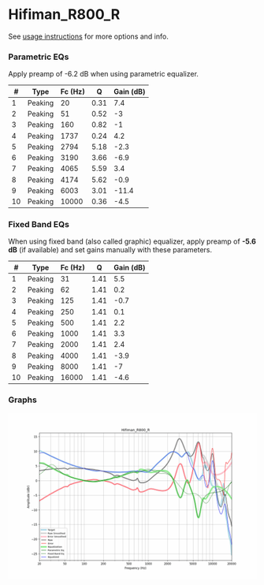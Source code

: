 # Hifiman_R800_R
See [usage instructions](https://github.com/jaakkopasanen/AutoEq#usage) for more options and info.

### Parametric EQs
Apply preamp of -6.2 dB when using parametric equalizer.

|   # | Type    |   Fc (Hz) |    Q |   Gain (dB) |
|-----|---------|-----------|------|-------------|
|   1 | Peaking |        20 | 0.31 |         7.4 |
|   2 | Peaking |        51 | 0.52 |        -3   |
|   3 | Peaking |       160 | 0.82 |        -1   |
|   4 | Peaking |      1737 | 0.24 |         4.2 |
|   5 | Peaking |      2794 | 5.18 |        -2.3 |
|   6 | Peaking |      3190 | 3.66 |        -6.9 |
|   7 | Peaking |      4065 | 5.59 |         3.4 |
|   8 | Peaking |      4174 | 5.62 |        -0.9 |
|   9 | Peaking |      6003 | 3.01 |       -11.4 |
|  10 | Peaking |     10000 | 0.36 |        -4.5 |

### Fixed Band EQs
When using fixed band (also called graphic) equalizer, apply preamp of **-5.6 dB** (if available) and set gains manually with these parameters.

|   # | Type    |   Fc (Hz) |    Q |   Gain (dB) |
|-----|---------|-----------|------|-------------|
|   1 | Peaking |        31 | 1.41 |         5.5 |
|   2 | Peaking |        62 | 1.41 |         0.2 |
|   3 | Peaking |       125 | 1.41 |        -0.7 |
|   4 | Peaking |       250 | 1.41 |         0.1 |
|   5 | Peaking |       500 | 1.41 |         2.2 |
|   6 | Peaking |      1000 | 1.41 |         3.3 |
|   7 | Peaking |      2000 | 1.41 |         2.4 |
|   8 | Peaking |      4000 | 1.41 |        -3.9 |
|   9 | Peaking |      8000 | 1.41 |        -7   |
|  10 | Peaking |     16000 | 1.41 |        -4.6 |

### Graphs
![](./Hifiman_R800_R.png)
